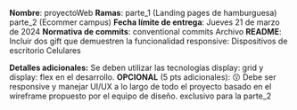 **Nombre**: proyectoWeb
**Ramas**:
	parte_1 (Landing pages de hamburguesa)
	parte_2 (Ecommer campus)
**Fecha límite de entrega**: Jueves 21 de marzo de 2024
**Normativa de commits**: conventional commits
Archivo **README**: Incluir dos gift que demuestren la funcionalidad responsive:
Dispositivos de escritorio
Celulares

**Detalles adicionales:** Se deben utilizar las tecnologías display: grid y display: flex en el desarrollo.
	**OPCIONAL** (5 pts adicionales):  😗  Debe ser responsive y manejar UI/UX a lo largo de todo el proyecto basado en el wireframe propuesto por el equipo de diseño.  exclusivo para la parte_2